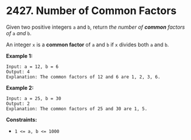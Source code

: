 # 2427. Number of Common Factors

Given two positive integers `a` and `b`, return *the number of **common** factors of* `a` *and* `b`.

An integer `x` is a **common factor** of `a` and `b` if `x` divides both `a` and `b`.

**Example 1:**

```()
Input: a = 12, b = 6
Output: 4
Explanation: The common factors of 12 and 6 are 1, 2, 3, 6.
```

**Example 2:**

```()
Input: a = 25, b = 30
Output: 2
Explanation: The common factors of 25 and 30 are 1, 5.
```

**Constraints:**

- `1 <= a, b <= 1000`
